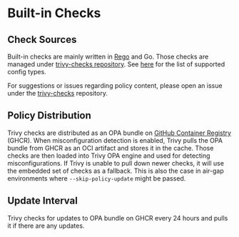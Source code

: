 # Built-in Checks 

## Check Sources
Built-in checks are mainly written in [Rego][rego] and Go.
Those checks are managed under [trivy-checks repository][trivy-checks].
See [here](../../../coverage/iac/index.md) for the list of supported config types.

For suggestions or issues regarding policy content, please open an issue under the [trivy-checks][trivy-checks] repository.

## Policy Distribution
Trivy checks are distributed as an OPA bundle on [GitHub Container Registry][ghcr] (GHCR).
When misconfiguration detection is enabled, Trivy pulls the OPA bundle from GHCR as an OCI artifact and stores it in the cache.
Those checks are then loaded into Trivy OPA engine and used for detecting misconfigurations.
If Trivy is unable to pull down newer checks, it will use the embedded set of checks as a fallback. This is also the case in air-gap environments where `--skip-policy-update` might be passed.

## Update Interval
Trivy checks for updates to OPA bundle on GHCR every 24 hours and pulls it if there are any updates.

[rego]: https://www.openpolicyagent.org/docs/latest/policy-language/
[trivy-checks]: https://github.com/aquasecurity/trivy-checks
[ghcr]: https://github.com/aquasecurity/trivy-checks/pkgs/container/trivy-checks